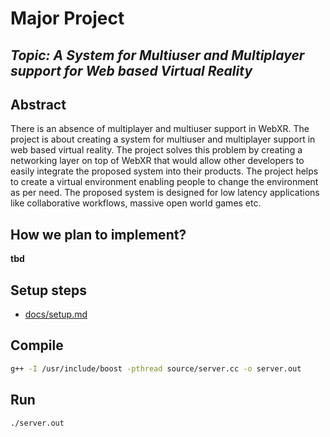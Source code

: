 # Major Project

## _Topic: A System for Multiuser and Multiplayer support for Web based Virtual Reality_

## Abstract

There is an absence of multiplayer and multiuser support in WebXR. The project is about creating a system for multiuser and multiplayer support in web based virtual reality. The project solves this problem by creating a networking layer on top of WebXR that would allow other developers to easily integrate the proposed system into their products. The project helps to create a virtual environment enabling people to change the environment as per need. The proposed system is designed for low latency applications like collaborative workflows, massive open world games etc.

## How we plan to implement?

**tbd**

## Setup steps

- [docs/setup.md](./docs/setup.md)

## Compile

```sh
g++ -I /usr/include/boost -pthread source/server.cc -o server.out
```

## Run

```sh
./server.out
```
